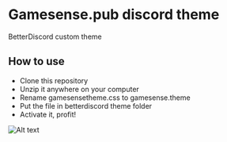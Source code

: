 # Gamesense.pub discord theme
BetterDiscord custom theme

## How to use
- Clone this repository
- Unzip it anywhere on your computer
- Rename gamesensetheme.css to gamesense.theme
- Put the file in betterdiscord theme folder
- Activate it, profit!

![Alt text](https://i.gyazo.com/b1957bbcc8c7dd84c8b72bc038abd7f3.png "gamesense betterdiscord theme")
